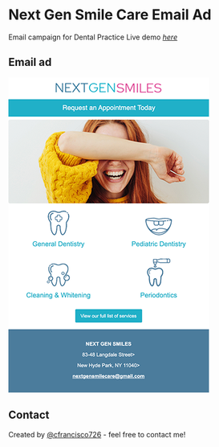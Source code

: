 # Next Gen Smile Care Email Ad

Email campaign for Dental Practice
Live demo [_here_](https://nextgen-smilecare-email.netlify.app/)

## Email ad

![Example screenshot](./images/NextGenSmiles_email.png)

## Contact

Created by [@cfrancisco726](http://www.carlofrancisco.com) - feel free to contact me!

